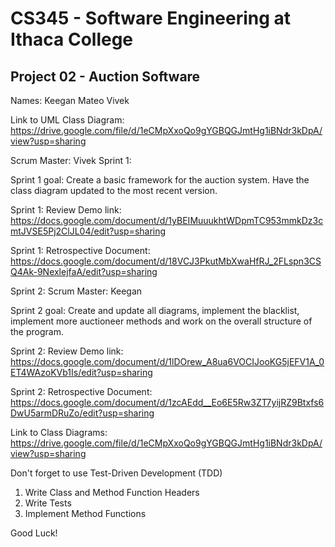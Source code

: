 # CS345 - Software Engineering at Ithaca College
## Project 02 - Auction Software

Names:
Keegan 
Mateo
Vivek

Link to UML Class Diagram:
https://drive.google.com/file/d/1eCMpXxoQo9gYGBQGJmtHg1iBNdr3kDpA/view?usp=sharing

Scrum Master: Vivek
Sprint 1:

Sprint 1 goal: Create a basic framework for the auction system.  Have the class diagram updated to the most recent version.  

Sprint 1: Review Demo link:
https://docs.google.com/document/d/1yBEIMuuukhtWDpmTC953mmkDz3cmtJVSE5Pj2ClJL04/edit?usp=sharing

Sprint 1: Retrospective Document:
https://docs.google.com/document/d/18VCJ3PkutMbXwaHfRJ_2FLspn3CSQ4Ak-9NexlejfaA/edit?usp=sharing

Sprint 2: 
Scrum Master: Keegan

Sprint 2 goal: Create and update all diagrams, implement the blacklist, implement more auctioneer methods and work on the overall structure of the program.

Sprint 2: Review Demo link:
https://docs.google.com/document/d/1lDOrew_A8ua6VOCIJooKG5jEFV1A_0ET4WAzoKVb1Is/edit?usp=sharing


Sprint 2: Retrospective Document:
https://docs.google.com/document/d/1zcAEdd__Eo6E5Rw3ZT7yijRZ9Btxfs6DwU5armDRuZo/edit?usp=sharing

Link to Class Diagrams:
https://drive.google.com/file/d/1eCMpXxoQo9gYGBQGJmtHg1iBNdr3kDpA/view?usp=sharing



Don't forget to use Test-Driven Development (TDD)
1. Write Class and Method Function Headers
2. Write Tests
3. Implement Method Functions

Good Luck!

